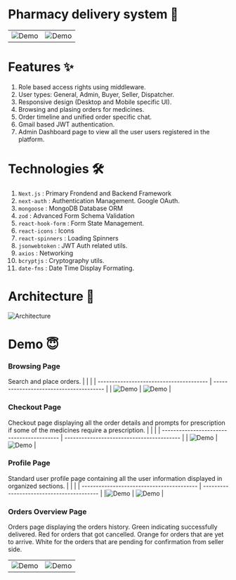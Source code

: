 # Pharmacy delivery system 💊

|                                          |                                          |
| ---------------------------------------- | ---------------------------------------- |
| ![Demo](./screenshots/D_LandingPage.png) | ![Demo](./screenshots/M_LandingPage.png) |

# Features ✨

1. Role based access rights using middleware.
2. User types: General, Admin, Buyer, Seller, Dispatcher.
3. Responsive design (Desktop and Mobile specific UI).
4. Browsing and plasing orders for medicines.
5. Order timeline and unified order specific chat.
6. Gmail based JWT authentication.
7. Admin Dashboard page to view all the user users registered in the platform.

# Technologies 🛠️

1. `Next.js` : Primary Frondend and Backend Framework
1. `next-auth` : Authentication Management. Google OAuth.
1. `mongoose` : MongoDB Database ORM
1. `zod` : Advanced Form Schema Validation
1. `react-hook-form` : Form State Management.
1. `react-icons` : Icons
1. `react-spinners` : Loading Spinners
1. `jsonwebtoken` : JWT Auth related utils.
1. `axios` : Networking
1. `bcryptjs` : Cryptography utils.
1. `date-fns` : Date Time Display Formating.

# Architecture 📐

![Architecture](./screenshots/Architecture_1.png)

# Demo 😇

### Browsing Page

Search and place orders.
| | |
| --------------------------------------- | --------------------------------------- |
| ![Demo](./screenshots/D_BrowsePage.png) | ![Demo](./screenshots/M_BrowsePage.png) |

### Checkout Page

Checkout page displaying all the order details and prompts for prescription if some of the medicines require a prescription.
| | |
| ----------------------------------------- | ----------------------------------------- |
| ![Demo](./screenshots/D_CheckoutPage.png) | ![Demo](./screenshots/M_CheckoutPage.png) |

### Profile Page

Standard user profile page containing all the user information displayed in organized sections.
| | |
| ----------------------------------------- | ----------------------------------------- |
|![Demo](./screenshots/D_ProfilePage.png) | ![Demo](./screenshots/M_ProfilePage.png) |

### Orders Overview Page

Orders page displaying the orders history. Green indicating successfully delivered. Red for orders that got cancelled. Orange for orders that are yet to arrive. White for the orders that are pending for confirmation from seller side.

|                                           |                                            |
| ----------------------------------------- | ------------------------------------------ |
| ![Demo](./screenshots/T_SellerOrders.png) | ![Demo](./screenshots/T_OrderOverview.png) |
